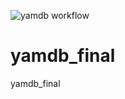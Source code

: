 ![yamdb workflow](https://github.com/EmilAbushaev/yamdb_final/actions/workflows/yamdb_workflow.yml/badge.svg)

# yamdb_final
yamdb_final








